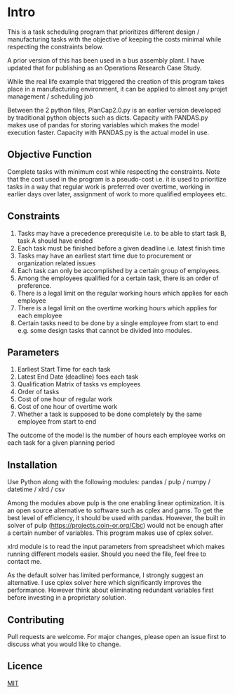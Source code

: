 # Intro
This is a task scheduling program that prioritizes different design / manufacturing tasks with the objective of keeping the costs minimal while respecting the constraints below.

A prior version of this has been used in a bus assembly plant. I have updated that for publishing as an Operations Research Case Study.

While the real life example that triggered the creation of this program takes place in a manufacturing environment, it can be applied to almost any projet management / scheduling job

Between the 2 python files, PlanCap2.0.py is an earlier version developed by traditional python objects such as dicts. Capacity with PANDAS.py makes use of pandas for storing variables which makes the model execution faster. Capacity with PANDAS.py is the actual model in use.

## Objective Function
Complete tasks with minimum cost while respecting the constraints. Note that the cost used in the program is a pseudo-cost i.e. it is used to prioritize tasks in a way that regular work is preferred over overtime, working in earlier days over later, assignment of work to more qualified employees etc.

## Constraints
1. Tasks may have a precedence prerequisite i.e. to be able to start task B, task A should have ended
2. Each task must be finished before a given deadline i.e. latest finish time
3. Tasks may have an earliest start time due to procurement or organization related issues
4. Each task can only be accomplished by a certain group of employees.
5. Among the employees qualified for a certain task, there is an order of preference.
6. There is a legal limit on the regular working hours which applies for each employee
7. There is a legal limit on the overtime working hours which applies for each employee
8. Certain tasks need to be done by a single employee from start to end e.g. some design tasks that cannot be divided into modules.

## Parameters
1. Earliest Start Time for each task
2. Latest End Date (deadline) foes each task
3. Qualification Matrix of tasks vs employees
4. Order of tasks
5. Cost of one hour of regular work
6. Cost of one hour of overtime work
7. Whether a task is supposed to be done completely by the same employee from start to end

The outcome of the model is the number of hours each employee works on each task for a given planning period

## Installation
Use Python along with the following modules: pandas / pulp / numpy / datetime / xlrd / csv

Among the modules above pulp is the one enabling linear optimization. It is an open source alternative to software such as cplex and gams. To get the best level of efficiency, it should be used with pandas. However, the built in solver of pulp (https://projects.coin-or.org/Cbc) would not be enough after a certain number of variables. This program makes use of cplex solver.

xlrd module is to read the input parameters from spreadsheet which makes running different models easier. Should you need the file, feel free to contact me.

As the default solver has limited performance, I strongly suggest an alternative. I use cplex solver here which significantly improves the performance. However think about eliminating redundant variables first before investing in a proprietary solution.

## Contributing
Pull requests are welcome. For major changes, please open an issue first to discuss what you would like to change.

## Licence
[MIT](https://choosealicense.com/licenses/mit/)



